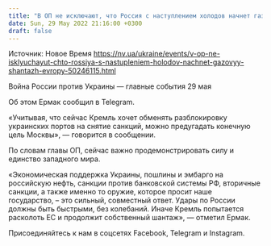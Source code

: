 ```yaml
---
title: "В ОП не исключают, что Россия с наступлением холодов начнет газовый шантаж Европы"
date: Sun, 29 May 2022 21:16:00 +0300
draft: false
---
```

Источник: Новое Время https://nv.ua/ukraine/events/v-op-ne-isklyuchayut-chto-rossiya-s-nastupleniem-holodov-nachnet-gazovyy-shantazh-evropy-50246115.html


Война России против Украины — главные события 29 мая

Об этом Ермак сообщил в Telegram.

 «Учитывая, что сейчас Кремль хочет обменять разблокировку украинских портов на снятие санкций, можно предугадать конечную цель Москвы», — говорится в сообщении.

По словам главы ОП, сейчас важно продемонстрировать силу и единство западного мира.

 «Экономическая поддержка Украины, пошлины и эмбарго на российскую нефть, санкции против банковской системы РФ, вторичные санкции, а также именно то оружие, которое просит наше государство, – это сильный, совместный ответ. Удары по России должны быть быстрыми, без колебаний. Иначе Кремль попытается расколоть ЕС и продолжит собственный шантаж», — отметил Ермак.

Присоединяйтесь к нам в соцсетях Facebook, Telegram и Instagram.
